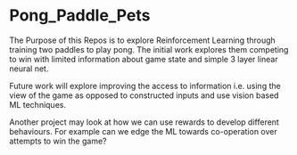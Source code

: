 # Pong_Paddle_Pets
The Purpose of this Repos is to explore Reinforcement Learning through training two paddles to play pong.
The initial work explores them competing to win with limited information about game state and simple 3 layer linear neural net.  

Future work will explore improving the access to information i.e. using the view of the game as opposed to constructed inputs and use vision based ML techniques. 

Another project may look at how we can use rewards to develop different behaviours. For example can we edge the ML towards co-operation over attempts to win the game?
